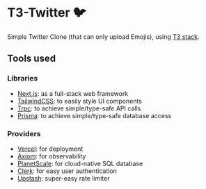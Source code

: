 # T3-Twitter 🐦

Simple Twitter Clone (that can only upload Emojis), using [T3 stack](https://create.t3.gg/).

## Tools used

### Libraries 

- [Next.js](https://nextjs.org/): as a full-stack web framework
- [TailwindCSS](https://tailwindcss.com/): to easily style UI components
- [Trpc](https://trpc.io/): to achieve simple/type-safe API calls
- [Prisma](https://www.prisma.io/): to achieve simple/type-safe database access

### Providers

- [Vercel](https://vercel.com/): for deployment
- [Axiom](https://axiom.co/): for observability
- [PlanetScale](https://planetscale.com/): for cloud-native SQL database 
- [Clerk](https://clerk.com/): for easy user authentication
- [Upstash](https://console.upstash.com/): super-easy rate limiter

